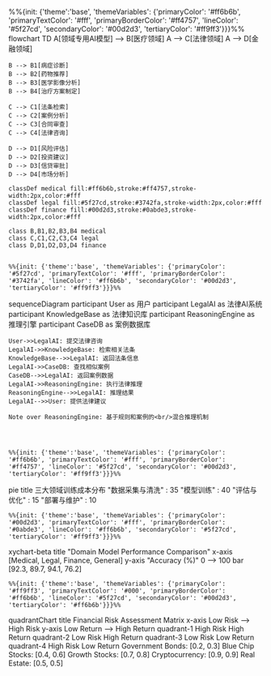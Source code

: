 %%{init: {'theme':'base', 'themeVariables': {'primaryColor': '#ff6b6b', 'primaryTextColor': '#fff', 'primaryBorderColor': '#ff4757', 'lineColor': '#5f27cd', 'secondaryColor': '#00d2d3', 'tertiaryColor': '#ff9ff3'}}}%%
flowchart TD
    A[领域专用AI模型] --> B[医疗领域]
    A --> C[法律领域]
    A --> D[金融领域]
    
    B --> B1[病症诊断]
    B --> B2[药物推荐]
    B --> B3[医学影像分析]
    B --> B4[治疗方案制定]
    
    C --> C1[法条检索]
    C --> C2[案例分析]
    C --> C3[合同审查]
    C --> C4[法律咨询]
    
    D --> D1[风险评估]
    D --> D2[投资建议]
    D --> D3[信贷审批]
    D --> D4[市场分析]
    
    classDef medical fill:#ff6b6b,stroke:#ff4757,stroke-width:2px,color:#fff
    classDef legal fill:#5f27cd,stroke:#3742fa,stroke-width:2px,color:#fff
    classDef finance fill:#00d2d3,stroke:#0abde3,stroke-width:2px,color:#fff
    
    class B,B1,B2,B3,B4 medical
    class C,C1,C2,C3,C4 legal
    class D,D1,D2,D3,D4 finance


    %%{init: {'theme':'base', 'themeVariables': {'primaryColor': '#5f27cd', 'primaryTextColor': '#fff', 'primaryBorderColor': '#3742fa', 'lineColor': '#ff6b6b', 'secondaryColor': '#00d2d3', 'tertiaryColor': '#ff9ff3'}}}%%
sequenceDiagram
    participant User as 用户
    participant LegalAI as 法律AI系统
    participant KnowledgeBase as 法律知识库
    participant ReasoningEngine as 推理引擎
    participant CaseDB as 案例数据库
    
    User->>LegalAI: 提交法律咨询
    LegalAI->>KnowledgeBase: 检索相关法条
    KnowledgeBase-->>LegalAI: 返回法条信息
    LegalAI->>CaseDB: 查找相似案例
    CaseDB-->>LegalAI: 返回案例数据
    LegalAI->>ReasoningEngine: 执行法律推理
    ReasoningEngine-->>LegalAI: 推理结果
    LegalAI-->>User: 提供法律建议
    
    Note over ReasoningEngine: 基于规则和案例的<br/>混合推理机制




    %%{init: {'theme':'base', 'themeVariables': {'primaryColor': '#ff6b6b', 'primaryTextColor': '#fff', 'primaryBorderColor': '#ff4757', 'lineColor': '#5f27cd', 'secondaryColor': '#00d2d3', 'tertiaryColor': '#ff9ff3'}}}%%
pie title 三大领域训练成本分布
    "数据采集与清洗" : 35
    "模型训练" : 40
    "评估与优化" : 15
    "部署与维护" : 10




    %%{init: {'theme':'base', 'themeVariables': {'primaryColor': '#00d2d3', 'primaryTextColor': '#fff', 'primaryBorderColor': '#0abde3', 'lineColor': '#ff6b6b', 'secondaryColor': '#5f27cd', 'tertiaryColor': '#ff9ff3'}}}%%
xychart-beta
    title "Domain Model Performance Comparison"
    x-axis [Medical, Legal, Finance, General]
    y-axis "Accuracy (%)" 0 --> 100
    bar [92.3, 89.7, 94.1, 76.2]




    %%{init: {'theme':'base', 'themeVariables': {'primaryColor': '#ff9ff3', 'primaryTextColor': '#000', 'primaryBorderColor': '#ff6b6b', 'lineColor': '#5f27cd', 'secondaryColor': '#00d2d3', 'tertiaryColor': '#ff6b6b'}}}%%
quadrantChart
    title Financial Risk Assessment Matrix
    x-axis Low Risk --> High Risk
    y-axis Low Return --> High Return
    quadrant-1 High Risk High Return
    quadrant-2 Low Risk High Return
    quadrant-3 Low Risk Low Return
    quadrant-4 High Risk Low Return
    Government Bonds: [0.2, 0.3]
    Blue Chip Stocks: [0.4, 0.6]
    Growth Stocks: [0.7, 0.8]
    Cryptocurrency: [0.9, 0.9]
    Real Estate: [0.5, 0.5]


    